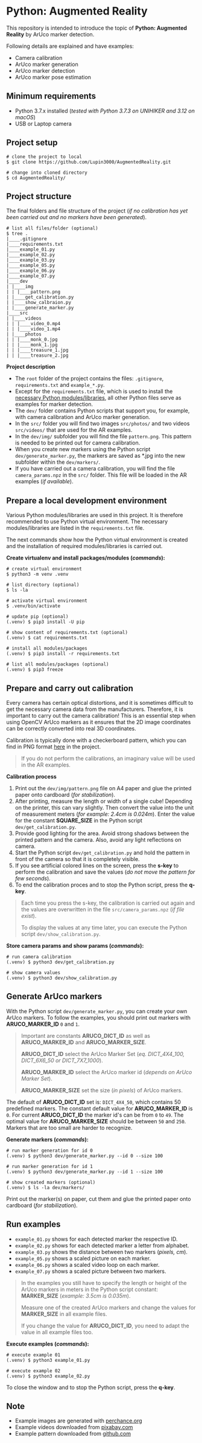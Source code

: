 # Python: Augmented Reality

This repository is intended to introduce the topic of **Python: Augmented Reality** by ArUco marker detection.

Following details are explained and have examples:

- Camera calibration
- ArUco marker generation
- ArUco marker detection
- ArUco marker pose estimation

## Minimum requirements

- Python 3.7.x installed (_tested with Python 3.7.3 on UNIHIKER and 3.12 on macOS_)
- USB or Laptop camera

## Project setup

```shell
# clone the project to local
$ git clone https://github.com/Lupin3000/AugmentedReality.git

# change into cloned directory
$ cd AugmentedReality/
```

## Project structure

The final folders and file structure of the project (_if no calibration has yet been carried out and no markers have been generated_).

```shell
# list all files/folder (optional)
$ tree .
|____.gitignore
|____requirements.txt
|____example_01.py
|____example_02.py
|____example_03.py
|____example_05.py
|____example_06.py
|____example_07.py
|____dev
| |____img
| | |____pattern.png
| |____get_calibration.py
| |____show_calbraion.py
| |____generate_marker.py
|____src
| |____videos
| | |____video_0.mp4
| | |____video_1.mp4
| |____photos
| | |____monk_0.jpg
| | |____monk_1.jpg
| | |____treasure_1.jpg
| | |____treasure_2.jpg
```

**Project description**

- The `root` folder of the project contains the files: `.gitignore`, `requirements.txt` and `example_*.py`.
- Except for the `requirements.txt` file, which is used to install the [necessary Python modules/libraries](requirements.txt), all other Python files serve as examples for marker detection.
- The `dev/` folder contains Python scripts that support you, for example, with camera calibration and ArUco marker generation.
- In the `src/` folder you will find two images `src/photos/` and two videos `src/videos/` that are used for the AR examples.
- In the `dev/img/` subfolder you will find the file `pattern.png`. This pattern is needed to be printed out for camera calibration.
- When you create new markers using the Python script `dev/generate_marker.py`, the markers are saved as *.jpg into the new subfolder within the `dev/markers/`.
- If you have carried out a camera calibration, you will find the file `camera_params.npz` in the `src/` folder. This file will be loaded in the AR examples (_if available_).

## Prepare a local development environment

Various Python modules/libraries are used in this project. It is therefore recommended to use Python virtual environment. The necessary modules/libraries are listed in the `requirements.txt` file.

The next commands show how the Python virtual environment is created and the installation of required modules/libraries is carried out.

**Create virtualenv and install packages/modules (_commands_):**

```shell
# create virtual environment
$ python3 -m venv .venv

# list directory (optional)
$ ls -la

# activate virtual environment
$ .venv/bin/activate

# update pip (optional)
(.venv) $ pip3 install -U pip

# show content of requirements.txt (optional)
(.venv) $ cat requirements.txt

# install all modules/packages
(.venv) $ pip3 install -r requirements.txt

# list all modules/packages (optional)
(.venv) $ pip3 freeze
```

## Prepare and carry out calibration

Every camera has certain optical distortions, and it is sometimes difficult to get the necessary camera data from the manufacturers. Therefore, it is important to carry out the camera calibration! This is an essential step when using OpenCV ArUco markers as it ensures that the 2D image coordinates can be correctly converted into real 3D coordinates.

Calibration is typically done with a checkerboard pattern, which you can find in PNG format [here](dev/img/pattern.png) in the project.

> If you do not perform the calibrations, an imaginary value will be used in the AR examples.

**Calibration process**

1. Print out the `dev/img/pattern.png` file on A4 paper and glue the printed paper onto cardboard (_for stabilization_).
2. After printing, measure the length or width of a single cube! Depending on the printer, this can vary slightly. Then convert the value into the unit of measurement meters (_for example: 2.4cm is 0.024m_). Enter the value for the constant **SQUARE_SIZE** in the Python script `dev/get_calibration.py`.
3. Provide good lighting for the area. Avoid strong shadows between the printed pattern and the camera. Also, avoid any light reflections on camera. 
4. Start the Python script `dev/get_calibration.py` and hold the pattern in front of the camera so that it is completely visible.
5. If you see artificial colored lines on the screen, press the **s-key** to perform the calibration and save the values (_do not move the pattern for few seconds_).
6. To end the calibration proces and to stop the Python script, press the **q-key**.

> Each time you press the s-key, the calibration is carried out again and the values are overwritten in the file `src/camera_params.npz` (_if file exist_). 
> 
> To display the values at any time later, you can execute the Python script `dev/show_calibration.py`.

**Store camera params and show params (_commands_):**

```shell
# run camera calibration
(.venv) $ python3 dev/get_calibration.py

# show camera values
(.venv) $ python3 dev/show_calibration.py
```

## Generate ArUco markers

With the Python script `dev/generate_marker.py`, you can create your own ArUco markers. To follow the examples, you should print out markers with **ARUCO_MARKER_ID** `0` and `1`.

> Important are constants **ARUCO_DICT_ID** as well as **ARUCO_MARKER_ID** and **ARUCO_MARKER_SIZE**.
>
> **ARUCO_DICT_ID** select the ArUco Marker Set (_eq. DICT_4X4_100, DICT_6X6_50 or DICT_7X7_1000_).
>
> **ARUCO_MARKER_ID** select the ArUco marker id (_depends on ArUco Marker Set_).
>
> **ARUCO_MARKER_SIZE** set the size (_in pixels_) of ArUco markers.

The default of **ARUCO_DICT_ID** set is: `DICT_4X4_50`, which contains 50 predefined markers. The constant default value for **ARUCO_MARKER_ID** is `0`. For current **ARUCO_DICT_ID** the marker id's can be from `0` to `49`. The optimal value for **ARUCO_MARKER_SIZE** should be between `50` and `250`. Markers that are too small are harder to recognize.

**Generate markers (_commands_):**

```shell
# run marker generation for id 0
(.venv) $ python3 dev/generate_marker.py --id 0 --size 100

# run marker generation for id 1
(.venv) $ python3 dev/generate_marker.py --id 1 --size 100

# show created markers (optional)
(.venv) $ ls -la dev/markers/
```

Print out the marker(s) on paper, cut them and glue the printed paper onto cardboard (_for stabilization_).

## Run examples

- `example_01.py` shows for each detected marker the respective ID.
- `example_02.py` shows for each detected marker a letter from alphabet.
- `example_03.py` shows the distance between two markers (_pixels, cm_).
- `example_05.py` shows a scaled picture on each marker.
- `example_06.py` shows a scaled video loop on each marker.
- `example_07.py` shows a scaled picture between two markers.

> In the examples you still have to specify the length or height of the ArUco markers in meters in the Python script constant: **MARKER_SIZE** (_example: 3.5cm is 0.035m_).
> 
> Measure one of the created ArUco markers and change the values for **MARKER_SIZE** in all example files.
> 
> If you change the value for **ARUCO_DICT_ID**, you need to adapt the value in all example files too.

**Execute examples (_commands_):**

```shell
# execute example 01
(.venv) $ python3 example_01.py

# execute example 02
(.venv) $ python3 example_02.py
```

To close the window and to stop the Python script, press the **q-key**.

## Note

- Example images are generated with [perchance.org](https://perchance.org/ai-text-to-image-generator)
- Example videos downloaded from [pixabay.com](https://pixabay.com/)
- Example pattern downloaded from [github.com](https://github.com/opencv/opencv/blob/4.x/doc/pattern.png)
